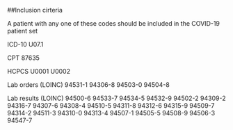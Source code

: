##Inclusion cirteria

A patient with any one of these codes should be included in the COVID-19 patient set

ICD-10
U07.1

CPT 
87635

HCPCS 
U0001
U0002

Lab orders (LOINC)
94531-1 
94306-8
94503-0
94504-8

Lab results (LOINC)
94500-6
94533-7
94534-5
94532-9
94502-2
94309-2
94316-7
94307-6
94308-4
94510-5
94311-8
94312-6
94315-9
94509-7
94314-2
94511-3
94310-0
94313-4
94507-1
94505-5
94508-9
94506-3
94547-7

